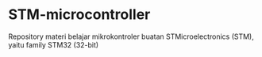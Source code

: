 # STM-microcontroller
Repository materi belajar mikrokontroler buatan STMicroelectronics (STM), yaitu family STM32 (32-bit)
